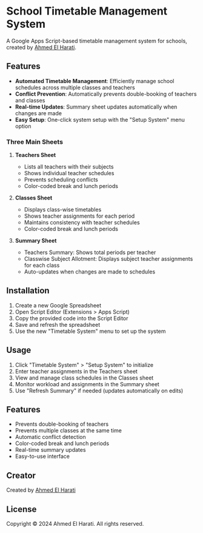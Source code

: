 # School Timetable Management System

A Google Apps Script-based timetable management system for schools, created by [Ahmed El Harati](https://www.fiverr.com/ahmedharati).

## Features

- **Automated Timetable Management**: Efficiently manage school schedules across multiple classes and teachers
- **Conflict Prevention**: Automatically prevents double-booking of teachers and classes
- **Real-time Updates**: Summary sheet updates automatically when changes are made
- **Easy Setup**: One-click system setup with the "Setup System" menu option

### Three Main Sheets

1. **Teachers Sheet**
   - Lists all teachers with their subjects
   - Shows individual teacher schedules
   - Prevents scheduling conflicts
   - Color-coded break and lunch periods

2. **Classes Sheet**
   - Displays class-wise timetables
   - Shows teacher assignments for each period
   - Maintains consistency with teacher schedules
   - Color-coded break and lunch periods

3. **Summary Sheet**
   - Teachers Summary: Shows total periods per teacher
   - Classwise Subject Allotment: Displays subject teacher assignments for each class
   - Auto-updates when changes are made to schedules

## Installation

1. Create a new Google Spreadsheet
2. Open Script Editor (Extensions > Apps Script)
3. Copy the provided code into the Script Editor
4. Save and refresh the spreadsheet
5. Use the new "Timetable System" menu to set up the system

## Usage

1. Click "Timetable System" > "Setup System" to initialize
2. Enter teacher assignments in the Teachers sheet
3. View and manage class schedules in the Classes sheet
4. Monitor workload and assignments in the Summary sheet
5. Use "Refresh Summary" if needed (updates automatically on edits)

## Features

- Prevents double-booking of teachers
- Prevents multiple classes at the same time
- Automatic conflict detection
- Color-coded break and lunch periods
- Real-time summary updates
- Easy-to-use interface

## Creator

Created by [Ahmed El Harati](https://www.fiverr.com/ahmedharati)

## License

Copyright © 2024 Ahmed El Harati. All rights reserved. 